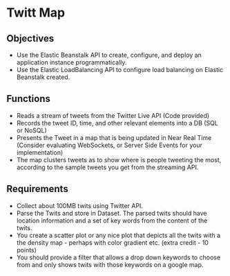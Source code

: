 Twitt Map
=====
Objectives
----
- Use the Elastic Beanstalk API to create, configure, and deploy an application instance programmatically.
- Use the Elastic LoadBalancing API to configure load balancing on Elastic Beanstalk created.
 
Functions
----
 - Reads a stream of tweets from the Twitter Live API (Code provided)
 - Records the tweet ID, time, and other relevant elements into a DB (SQL or NoSQL)
 - Presents the Tweet in a map that is being updated in Near Real Time (Consider evaluating WebSockets, or Server Side Events for your implementation)
 - The map clusters tweets as to show where is people tweeting the most, according to the sample tweets you get from the streaming API.

 Requirements
 ---- 
- Collect about 100MB twits using Twitter API.
- Parse the Twits and store in Dataset. The parsed twits should have location information and a set of key words from the content of the twits.
- You create a scatter plot or any nice plot that depicts all the twits with a the density map - perhaps with color gradient etc. (extra credit - 10 points)
- You should provide a filter that allows a drop down keywords to choose from and only shows twits with those keywords on a google map.

